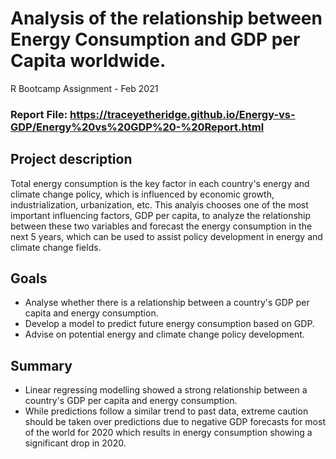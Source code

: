 # Analysis of the relationship between Energy Consumption and GDP per Capita worldwide.
R Bootcamp Assignment - Feb 2021

### Report File: https://traceyetheridge.github.io/Energy-vs-GDP/Energy%20vs%20GDP%20-%20Report.html

## Project description
Total energy consumption is the key factor in each country's energy and climate change policy, which is influenced by economic growth, industrialization, urbanization, etc. This analyis chooses one of the most important influencing factors, GDP per capita, to analyze the relationship between these two variables and forecast the energy consumption in the next 5 years, which can be used to assist policy development in energy and climate change fields.

## Goals
* Analyse whether there is a relationship between a country's GDP per capita and energy consumption.
* Develop a model to predict future energy consumption based on GDP.
* Advise on potential energy and climate change policy development.

## Summary
* Linear regressing modelling showed a strong relationship between a country's GDP per capita and energy consumption.
* While predictions follow a similar trend to past data, extreme caution should be taken over predictions due to negative GDP forecasts for most of the world for 2020 which results in energy consumption showing a significant drop in 2020.
